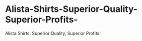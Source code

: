 # Alista-Shirts-Superior-Quality-Superior-Profits-
Alista Shirts: Superior Quality, Superior Profits!

